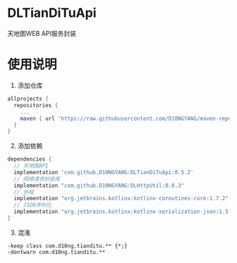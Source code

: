 # DLTianDiTuApi
天地图WEB API服务封装

# 使用说明
1. 添加仓库
```build.gradle
allprojects {
  repositories {
    ...
    maven { url 'https://raw.githubusercontent.com/D10NGYANG/maven-repo/main/repository'}
  }
}
```
2. 添加依赖
```build.gradle
dependencies {
  // 天地图API
  implementation 'com.github.D10NGYANG:DLTianDiTuApi:0.5.2'
  // 网络请求封装库
  implementation "com.github.D10NGYANG:DLHttpUtil:0.8.3"
  // 协程
  implementation "org.jetbrains.kotlinx:kotlinx-coroutines-core:1.7.2"
  // JSON序列化
  implementation "org.jetbrains.kotlinx:kotlinx-serialization-json:1.5.1"
}
```
3. 混淆
```properties
-keep class com.d10ng.tianditu.** {*;}
-dontwarn com.d10ng.tianditu.**
```
